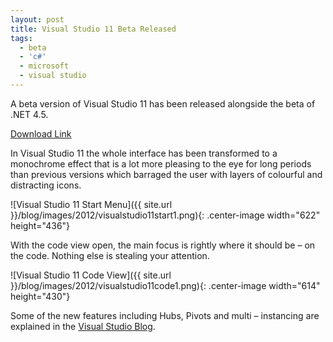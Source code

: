 ```yaml
---
layout: post
title: Visual Studio 11 Beta Released
tags:
  - beta
  - 'c#'
  - microsoft
  - visual studio
---
```

A beta version of Visual Studio 11 has been released alongside the beta of .NET 4.5.

[Download Link][1]

In Visual Studio 11 the whole interface has been transformed to a monochrome effect that is a lot more pleasing to the eye for long periods than previous versions which barraged the user with layers of colourful and distracting icons.

![Visual Studio 11 Start Menu]({{ site.url }}/blog/images/2012/visualstudio11start1.png){: .center-image width="622" height="436"}

With the code view open, the main focus is rightly where it should be – on the code. Nothing else is stealing your attention.

![Visual Studio 11 Code View]({{ site.url }}/blog/images/2012/visualstudio11code1.png){: .center-image width="614" height="430"}

Some of the new features including Hubs, Pivots and multi – instancing are explained in the [Visual Studio Blog][2].

 [1]: http://www.microsoft.com/visualstudio/11/en-us
 [2]: http://blogs.msdn.com/b/visualstudio/